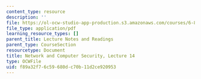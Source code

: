 ```yaml
---
content_type: resource
description: ''
file: https://ol-ocw-studio-app-production.s3.amazonaws.com/courses/6-857-network-and-computer-security-spring-2014/f89a32f76c59680dc70b11d2ce920953_MIT6_857S14_Lec14.pdf
file_type: application/pdf
learning_resource_types: []
parent_title: Lecture Notes and Readings
parent_type: CourseSection
resourcetype: Document
title: Network and Computer Security, Lecture 14
type: OCWFile
uid: f89a32f7-6c59-680d-c70b-11d2ce920953
---
```

